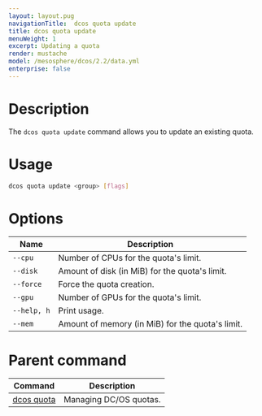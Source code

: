```yaml
---
layout: layout.pug
navigationTitle:  dcos quota update
title: dcos quota update
menuWeight: 1
excerpt: Updating a quota
render: mustache
model: /mesosphere/dcos/2.2/data.yml
enterprise: false
---
```



# Description

The `dcos quota update` command allows you to update an existing quota.

# Usage

```bash
dcos quota update <group> [flags]
```

# Options

| Name |  Description |
|---------|-------------|
| `--cpu`     | Number of CPUs for the quota's limit. |
| `--disk`     | Amount of disk (in MiB) for the quota's limit. |
| `--force` | Force the quota creation. |
| `--gpu`     | Number of GPUs for the quota's limit. |
| `--help, h`     | Print usage. |
| `--mem`     | Amount of memory (in MiB) for the quota's limit. |

# Parent command

| Command | Description |
|---------|-------------|
| [dcos quota](/mesosphere/dcos/2.2/cli/command-reference/dcos-quota/)   | Managing DC/OS quotas. |
